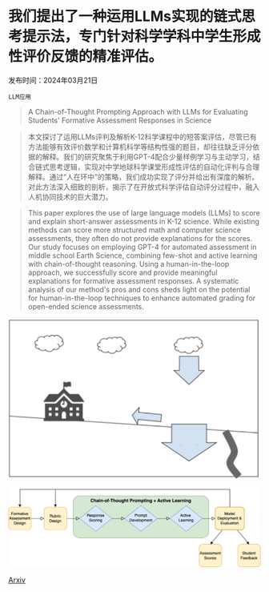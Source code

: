 # 我们提出了一种运用LLMs实现的链式思考提示法，专门针对科学学科中学生形成性评价反馈的精准评估。

发布时间：2024年03月21日

`LLM应用`

> A Chain-of-Thought Prompting Approach with LLMs for Evaluating Students' Formative Assessment Responses in Science

> 本文探讨了运用LLMs评判及解析K-12科学课程中的短答案评估，尽管已有方法能够有效评价数学和计算机科学等结构性强的题目，却往往缺乏评分依据的解释。我们的研究聚焦于利用GPT-4配合少量样例学习与主动学习，结合链式思考逻辑，实现对中学地球科学课堂形成性评估的自动化评判与合理解释。通过“人在环中”的策略，我们成功实现了评分并给出有深度的解析。对此方法深入细致的剖析，揭示了在开放式科学评估自动评分过程中，融入人机协同技术的巨大潜力。

> This paper explores the use of large language models (LLMs) to score and explain short-answer assessments in K-12 science. While existing methods can score more structured math and computer science assessments, they often do not provide explanations for the scores. Our study focuses on employing GPT-4 for automated assessment in middle school Earth Science, combining few-shot and active learning with chain-of-thought reasoning. Using a human-in-the-loop approach, we successfully score and provide meaningful explanations for formative assessment responses. A systematic analysis of our method's pros and cons sheds light on the potential for human-in-the-loop techniques to enhance automated grading for open-ended science assessments.

![我们提出了一种运用LLMs实现的链式思考提示法，专门针对科学学科中学生形成性评价反馈的精准评估。](../../../paper_images/2403.14565/fa1-model.png)

![我们提出了一种运用LLMs实现的链式思考提示法，专门针对科学学科中学生形成性评价反馈的精准评估。](../../../paper_images/2403.14565/method.png)

[Arxiv](https://arxiv.org/abs/2403.14565)